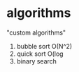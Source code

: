 # algorithms
"custom algorithms"
1) bubble sort O(N^2) 
2) quick sort O(log 
3) binary search       
          
    
    
   
